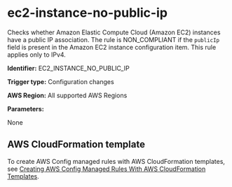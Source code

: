 # ec2\-instance\-no\-public\-ip<a name="ec2-instance-no-public-ip"></a>

Checks whether Amazon Elastic Compute Cloud \(Amazon EC2\) instances have a public IP association\. The rule is NON\_COMPLIANT if the `publicIp` field is present in the Amazon EC2 instance configuration item\. This rule applies only to IPv4\.

**Identifier:** EC2\_INSTANCE\_NO\_PUBLIC\_IP

**Trigger type:** Configuration changes

**AWS Region:** All supported AWS Regions

**Parameters:**

None  

## AWS CloudFormation template<a name="w22aac11c29c17d115c15"></a>

To create AWS Config managed rules with AWS CloudFormation templates, see [Creating AWS Config Managed Rules With AWS CloudFormation Templates](aws-config-managed-rules-cloudformation-templates.md)\.